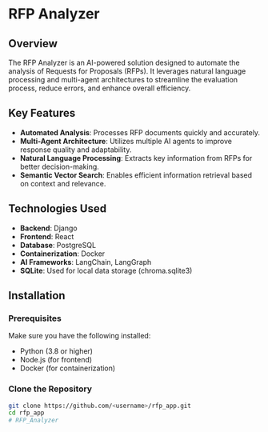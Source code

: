 # RFP Analyzer

## Overview
The RFP Analyzer is an AI-powered solution designed to automate the analysis of Requests for Proposals (RFPs). It leverages natural language processing and multi-agent architectures to streamline the evaluation process, reduce errors, and enhance overall efficiency.

## Key Features
- **Automated Analysis**: Processes RFP documents quickly and accurately.
- **Multi-Agent Architecture**: Utilizes multiple AI agents to improve response quality and adaptability.
- **Natural Language Processing**: Extracts key information from RFPs for better decision-making.
- **Semantic Vector Search**: Enables efficient information retrieval based on context and relevance.

## Technologies Used
- **Backend**: Django
- **Frontend**: React
- **Database**: PostgreSQL
- **Containerization**: Docker
- **AI Frameworks**: LangChain, LangGraph
- **SQLite**: Used for local data storage (chroma.sqlite3)

## Installation

### Prerequisites
Make sure you have the following installed:
- Python (3.8 or higher)
- Node.js (for frontend)
- Docker (for containerization)

### Clone the Repository
```bash
git clone https://github.com/<username>/rfp_app.git
cd rfp_app
# RFP_Analyzer
